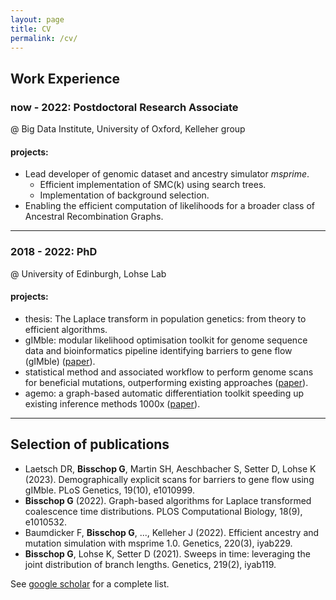 ```yaml
---
layout: page
title: CV
permalink: /cv/
---
```


## Work Experience

### now - 2022: Postdoctoral Research Associate
@ Big Data Institute, University of Oxford, Kelleher group
#### projects:
* Lead developer of genomic dataset and ancestry simulator *msprime*.
    * Efficient implementation of SMC(k) using search trees.
    * Implementation of background selection.
* Enabling the efficient computation of likelihoods for a broader class
of Ancestral Recombination Graphs.

---

### 2018 - 2022: PhD
@ University of Edinburgh, Lohse Lab

#### projects:
* thesis: The Laplace transform in population genetics: from theory to efficient algorithms.
* gIMble: modular likelihood optimisation toolkit for genome sequence data and
bioinformatics pipeline identifying barriers to gene flow (gIMble) ([paper](https://journals.plos.org/plosgenetics/article?id=10.1371/journal.pgen.1010999)).
* statistical method and associated workflow to perform genome scans for beneficial
mutations, outperforming existing approaches ([paper](https://academic.oup.com/genetics/article/219/2/iyab119/6337979)).
* agemo: a graph-based automatic differentiation toolkit speeding up existing inference methods 1000x ([paper](https://journals.plos.org/ploscompbiol/article?id=10.1371/journal.pcbi.1010532)).

---

## Selection of publications

* Laetsch DR, **Bisschop G**, Martin SH, Aeschbacher S, Setter D, Lohse K (2023). Demographically explicit scans for barriers to gene flow using gIMble. PLoS Genetics, 19(10), e1010999. 
* **Bisschop G** (2022). Graph-based algorithms for Laplace transformed coalescence time distributions. PLOS Computational Biology, 18(9), e1010532.
* Baumdicker F, **Bisschop G**, ..., Kelleher J (2022). Efficient ancestry and mutation simulation with msprime 1.0. Genetics, 220(3), iyab229.
* **Bisschop G**, Lohse K, Setter D (2021). Sweeps in time: leveraging the joint distribution of branch lengths. Genetics, 219(2), iyab119.

See [google scholar](https://scholar.google.com/citations?user=SLLAzEUAAAAJ&hl=en&oi=ao) for a complete list.